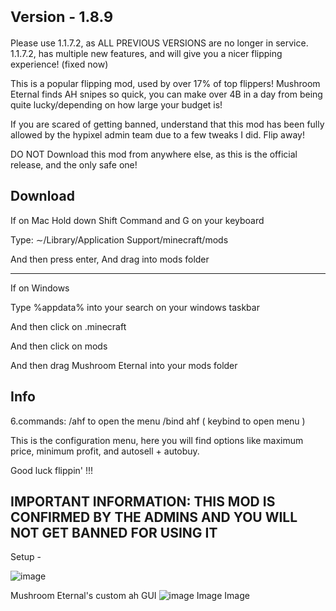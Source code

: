 # <sub>Version - 1.8.9</sub>
 
 
 Please use 1.1.7.2, as ALL PREVIOUS VERSIONS are no longer in service. 1.1.7.2, has multiple new features, and will give you a nicer flipping experience!
 (fixed now)
 
 This is a popular flipping mod, used by over 17% of top flippers! Mushroom Eternal finds AH snipes so quick, you can make over 4B in a day from being quite lucky/depending on how large your budget is!
 
 
If you are scared of getting banned, understand that this mod has been fully allowed by the hypixel admin team due to a few tweaks I did. Flip away!

DO NOT Download this mod from anywhere else, as this is the official release, and the only safe one!

Download
----------------------------------------------------------------------------------------------------


 If on Mac
Hold down Shift Command and G on your keyboard 


Type: ∼/Library/Application Support/minecraft/mods


And then press enter, And drag into mods folder



------------------------------------------------------------------------------------------------------

If on Windows


Type %appdata% into your search on your windows taskbar 



And then click on .minecraft 



And then click on mods

And then drag Mushroom Eternal into your mods folder


Info
------------------------------------------------------------------------------------------------------

6.commands: /ahf to open the menu /bind ahf ( keybind to open menu )

This is the configuration menu, here you will find options like maximum price, minimum profit, and autosell + autobuy.

Good luck flippin' !!!

IMPORTANT INFORMATION: THIS MOD IS CONFIRMED BY THE ADMINS AND YOU WILL NOT GET BANNED FOR USING IT
--------------------------------------------------------------------------------------------------------

Setup -

![image](https://user-images.githubusercontent.com/110674936/183275323-64697e3b-c6da-4302-837a-8bb530208890.png)

Mushroom Eternal's custom ah GUI
![image](https://user-images.githubusercontent.com/110674936/183275422-6ea5bc7a-8645-44f2-93dc-6ac52e43cf6c.png)
Image
Image
